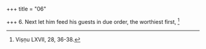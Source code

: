 +++
title = "06"

+++
6. Next let him feed his guests in due order, the worthiest first, [^5] 


[^5]:  Viṣṇu LXVII, 28, 36-38.
